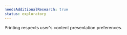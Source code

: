 ```yaml
---
needsAdditionalResearch: true
status: exploratory
---
```


Printing respects user's <a>content</a> presentation preferences.
